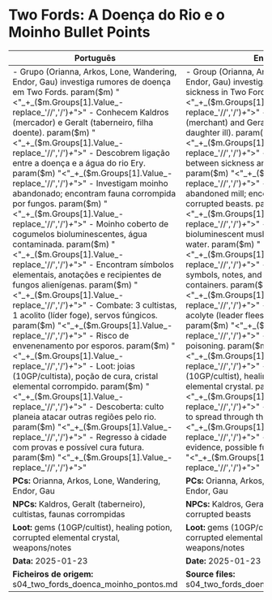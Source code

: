 # Two Fords: A Doença do Rio e o Moinho  Bullet Points

| Português | English |
|-----------|---------|
| - Grupo (Orianna, Arkos, Lone, Wandering, Endor, Gau) investiga rumores de doença em Two Fords. param($m) "<"_+_($m.Groups[1].Value_-replace_'//','/')_+_">" - Conhecem Kaldros (mercador) e Geralt (taberneiro, filha doente). param($m) "<"_+_($m.Groups[1].Value_-replace_'//','/')_+_">" - Descobrem ligação entre a doença e a água do rio Ery. param($m) "<"_+_($m.Groups[1].Value_-replace_'//','/')_+_">" - Investigam moinho abandonado; encontram fauna corrompida por fungos. param($m) "<"_+_($m.Groups[1].Value_-replace_'//','/')_+_">" - Moinho coberto de cogumelos bioluminescentes, água contaminada. param($m) "<"_+_($m.Groups[1].Value_-replace_'//','/')_+_">" - Encontram símbolos elementais, anotações e recipientes de fungos alienígenas. param($m) "<"_+_($m.Groups[1].Value_-replace_'//','/')_+_">" - Combate: 3 cultistas, 1 acolito (líder foge), servos fúngicos. param($m) "<"_+_($m.Groups[1].Value_-replace_'//','/')_+_">" - Risco de envenenamento por esporos. param($m) "<"_+_($m.Groups[1].Value_-replace_'//','/')_+_">" - Loot: joias (10GP/cultista), poção de cura, cristal elemental corrompido. param($m) "<"_+_($m.Groups[1].Value_-replace_'//','/')_+_">" - Descoberta: culto planeia atacar outras regiões pelo rio. param($m) "<"_+_($m.Groups[1].Value_-replace_'//','/')_+_">" - Regresso à cidade com provas e possível cura futura. param($m) "<"_+_($m.Groups[1].Value_-replace_'//','/')_+_">"  | - Group (Orianna, Arkos, Lone, Wandering, Endor, Gau) investigates rumors of sickness in Two Fords. param($m) "<"_+_($m.Groups[1].Value_-replace_'//','/')_+_">" - Meet Kaldros (merchant) and Geralt (innkeeper, daughter ill). param($m) "<"_+_($m.Groups[1].Value_-replace_'//','/')_+_">" - Discover connection between sickness and Ery river water. param($m) "<"_+_($m.Groups[1].Value_-replace_'//','/')_+_">" - Investigate abandoned mill; encounter fungus-corrupted beasts. param($m) "<"_+_($m.Groups[1].Value_-replace_'//','/')_+_">" - Mill covered in bioluminescent mushrooms, contaminated water. param($m) "<"_+_($m.Groups[1].Value_-replace_'//','/')_+_">" - Find elemental symbols, notes, and alien fungus containers. param($m) "<"_+_($m.Groups[1].Value_-replace_'//','/')_+_">" - Combat: 3 cultists, 1 acolyte (leader flees), fungal minions. param($m) "<"_+_($m.Groups[1].Value_-replace_'//','/')_+_">" - Risk of spore poisoning. param($m) "<"_+_($m.Groups[1].Value_-replace_'//','/')_+_">" - Loot: gems (10GP/cultist), healing potion, corrupted elemental crystal. param($m) "<"_+_($m.Groups[1].Value_-replace_'//','/')_+_">" - Discover cult plans to spread through the river. param($m) "<"_+_($m.Groups[1].Value_-replace_'//','/')_+_">" - Return to town with evidence, possible future cure. param($m) "<"_+_($m.Groups[1].Value_-replace_'//','/')_+_">"  |
| **PCs:** Orianna, Arkos, Lone, Wandering, Endor, Gau | **PCs:** Orianna, Arkos, Lone, Wandering, Endor, Gau |
| **NPCs:** Kaldros, Geralt (taberneiro), cultistas, faunas corrompidas | **NPCs:** Kaldros, Geralt (innkeeper), cultists, corrupted beasts |
| **Loot:** gems (10GP/cultist), healing potion, corrupted elemental crystal, weapons/notes | **Loot:** gems (10GP/cultist), healing potion, corrupted elemental crystal, weapons/notes |
| **Data:** 2025-01-23 | **Date:** 2025-01-23 |
| **Ficheiros de origem:** s04_two_fords_doenca_moinho_pontos.md | **Source files:** s04_two_fords_doenca_moinho_pontos.md |


























